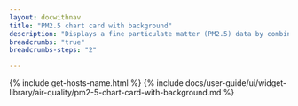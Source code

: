 ```yaml
---
layout: docwithnav
title: "PM2.5 chart card with background"
description: "Displays a fine particulate matter (PM2.5) data by combining the latest and aggregated values with the background image and optional simplified chart."
breadcrumbs: "true"
breadcrumbs-steps: "2"

---
```

{% include get-hosts-name.html %}
{% include docs/user-guide/ui/widget-library/air-quality/pm2-5-chart-card-with-background.md %}

